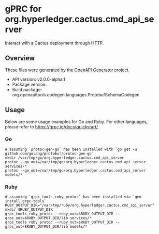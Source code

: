 # gPRC for org.hyperledger.cactus.cmd_api_server

Interact with a Cactus deployment through HTTP.

## Overview
These files were generated by the [OpenAPI Generator](https://openapi-generator.tech) project.

- API version: v2.0.0-alpha.1
- Package version: 
- Build package: org.openapitools.codegen.languages.ProtobufSchemaCodegen

## Usage

Below are some usage examples for Go and Ruby. For other languages, please refer to https://grpc.io/docs/quickstart/.

### Go
```
# assuming `protoc-gen-go` has been installed with `go get -u github.com/golang/protobuf/protoc-gen-go`
mkdir /var/tmp/go/org.hyperledger.cactus.cmd_api_server
protoc --go_out=/var/tmp/go/org.hyperledger.cactus.cmd_api_server services/*
protoc --go_out=/var/tmp/go/org.hyperledger.cactus.cmd_api_server models/*
```

### Ruby
```
# assuming `grpc_tools_ruby_protoc` has been installed via `gem install grpc-tools`
RUBY_OUTPUT_DIR="/var/tmp/ruby/org.hyperledger.cactus.cmd_api_server"
mkdir $RUBY_OUTPUT_DIR
grpc_tools_ruby_protoc --ruby_out=$RUBY_OUTPUT_DIR --grpc_out=$RUBY_OUTPUT_DIR/lib services/*
grpc_tools_ruby_protoc --ruby_out=$RUBY_OUTPUT_DIR --grpc_out=$RUBY_OUTPUT_DIR/lib models/*
```
